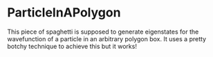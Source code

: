 # ParticleInAPolygon

This piece of spaghetti is supposed to generate eigenstates for the wavefunction of a particle in an arbitrary polygon box. It uses a pretty botchy technique to achieve this but it works! 
